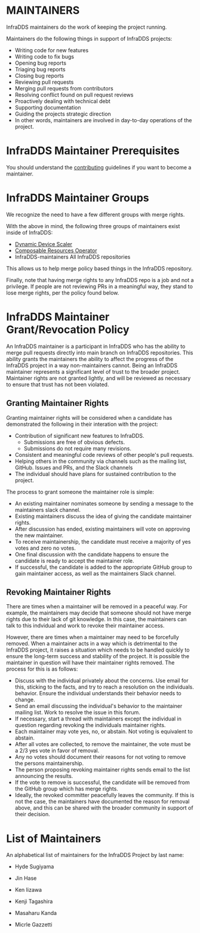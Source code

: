 # MAINTAINERS
InfraDDS maintainers do the work of keeping the project running.

Maintainers do the following things in support of InfraDDS projects:

- Writing code for new features
- Writing code to fix bugs
- Opening bug reports
- Triaging bug reports
- Closing bug reports
- Reviewing pull requests
- Merging pull requests from contributors
- Resolving conflict found on pull request reviews
- Proactively dealing with technical debt
- Supporting documentation
- Guiding the projects strategic direction
- In other words, maintainers are involved in day-to-day operations of the project.

# InfraDDS Maintainer Prerequisites
You should understand the [contributing](https://github.com/InfraDDS/composable-dra-driver/blob/main/CONTRIBUTING.md) guidelines if you want to become a maintainer.

# InfraDDS Maintainer Groups

We recognize the need to have a few different groups with merge rights. 

With the above in mind, the following three groups of maintainers exist inside of InfraDDS:

- [Dynamic Device Scaler](https://github.com/InfraDDS/dynamic-device-scaler)
- [Composable Resources Operator](https://github.com/InfraDDS/composable-resource-operator)
- InfraDDS-maintainers All InfraDDS repositories

This allows us to help merge policy based things in the InfraDDS repository. 

Finally, note that having merge rights to any InfraDDS repo is a job and not a privilege. If people are not reviewing PRs in a meaningful way, they stand to lose merge rights, per the policy found below.

# InfraDDS Maintainer Grant/Revocation Policy

An InfraDDS maintainer is a participant in InfraDDS who has the ability to merge pull requests directly into main branch on InfraDDS repositories. This ability grants the maintainers the ability to affect the progress of the InfraDDS project in a way non-maintainers cannot. Being an InfraDDS maintainer represents a significant level of trust to the broader project. Maintainer rights are not granted lightly, and will be reviewed as necessary to ensure that trust has not been violated.

## Granting Maintainer Rights

Granting maintainer rights will be considered when a candidate has demonstrated the following in their interation with the project:

- Contribution of significant new features to InfraDDS.
  - Submissions are free of obvious defects.
  - Submissions do not require many revisions.
- Consistent and meaningful code reviews of other people's pull requests.
- Helping others in the community via channels such as the mailing list, GitHub. Issues and PRs, and the Slack channels
- The individual should have plans for sustained contribution to the project.

The process to grant someone the maintainer role is simple:
- An existing maintainer nominates someone by sending a message to the maintainers slack channel.
- Existing maintainers discuss the idea of giving the candidate maintainer rights.
- After discussion has ended, existing maintainers will vote on approving the new maintainer.
- To receive maintainership, the candidate must receive a majority of yes votes and zero no votes.
- One final discussion with the candidate happens to ensure the candidate is ready to accept the maintainer role.
- If successful, the candidate is added to the appropriate GitHub group to gain maintainer access, as well as the maintainers Slack channel.

## Revoking Maintainer Rights

There are times when a maintainer will be removed in a peaceful way. For example, the maintainers may decide that someone should not have merge rights due to their lack of git knowledge. In this case, the maintainers can talk to this indvidual and work to revoke their maintainer access.

However, there are times when a maintainer may need to be forcefully removed. When a maintainer acts in a way which is detrimental to the InfraDDS project, it raises a situation which needs to be handled quickly to ensure the long-term success and stability of the project. It is possible the maintainer in question will have their maintainer rights removed. The process for this is as follows:

- Discuss with the individual privately about the concerns. Use email for this, sticking to the facts, and try to reach a resolution on the individuals. behavior. Ensure the individual understands their behavior needs to change.
- Send an email discussing the individual's behavior to the maintainer mailing list. Work to resolve the issue in this forum.
- If necessary, start a thread with maintainers except the individual in question regarding revoking the individuals maintainer rights.
- Each maintainer may vote yes, no, or abstain. Not voting is equivalent to abstain.
- After all votes are collected, to remove the maintainer, the vote must be a 2/3 yes vote in favor of removal.
- Any no votes should document their reasons for not voting to remove the persons maintainership.
- The person proposing revoking maintainer rights sends email to the list announcing the results.
- If the vote to remove is successful, the candidate will be removed from the GitHub group which has merge rights.
- Ideally, the revoked committer peacefully leaves the community. If this is not the case, the maintainers have documented the reason for removal above, and this can be shared with the broader community in support of their decision.

# List of Maintainers 
An alphabetical list of maintainers for the InfraDDS Project by last name:

- Hyde Sugiyama

- Jin Hase

- Ken Iizawa

- Kenji Tagashira

- Masaharu Kanda

- Micrle Gazzetti
